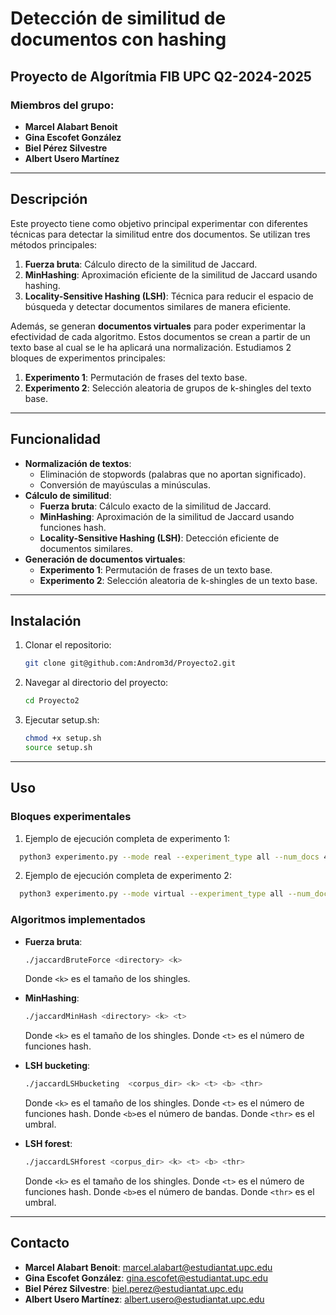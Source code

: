 # Detección de similitud de documentos con hashing
## Proyecto de Algorítmia FIB UPC Q2-2024-2025

### Miembros del grupo:
- **Marcel Alabart Benoit**
- **Gina Escofet González**
- **Biel Pérez Silvestre**
- **Albert Usero Martínez**

---

## Descripción
Este proyecto tiene como objetivo principal experimentar con diferentes técnicas para detectar la similitud entre dos documentos. Se utilizan tres métodos principales:
1. **Fuerza bruta**: Cálculo directo de la similitud de Jaccard.
2. **MinHashing**: Aproximación eficiente de la similitud de Jaccard usando hashing.
3. **Locality-Sensitive Hashing (LSH)**: Técnica para reducir el espacio de búsqueda y detectar documentos similares de manera eficiente.

Además, se generan **documentos virtuales** para poder experimentar la efectividad de cada algoritmo. Estos documentos se crean a partir de un texto base al cual se le ha aplicará una normalización. Estudiamos 2 bloques de experimentos principales:
1. **Experimento 1**: Permutación de frases del texto base.
2. **Experimento 2**: Selección aleatoria de grupos de k-shingles del texto base.

---

## Funcionalidad
- **Normalización de textos**:
  - Eliminación de stopwords (palabras que no aportan significado).
  - Conversión de mayúsculas a minúsculas.
- **Cálculo de similitud**:
  - **Fuerza bruta**: Cálculo exacto de la similitud de Jaccard.
  - **MinHashing**: Aproximación de la similitud de Jaccard usando funciones hash.
  - **Locality-Sensitive Hashing (LSH)**: Detección eficiente de documentos similares.
- **Generación de documentos virtuales**:
  - **Experimento 1**: Permutación de frases de un texto base.
  - **Experimento 2**: Selección aleatoria de k-shingles de un texto base.

---

## Instalación
1. Clonar el repositorio:
   ```bash
   git clone git@github.com:Androm3d/Proyecto2.git
   ```
2. Navegar al directorio del proyecto:
   ```bash
   cd Proyecto2
   ```
3. Ejecutar setup.sh:
	```bash
    chmod +x setup.sh
    source setup.sh
	```
---

## Uso
 ### Bloques experimentales
 1. Ejemplo de ejecución completa de experimento 1:
  ```bash
    python3 experimento.py --mode real --experiment_type all --num_docs 40 --prepare_datasets --visualize --num_runs 3 
  ```
2. Ejemplo de ejecución completa de experimento 2:
  ```bash
    python3 experimento.py --mode virtual --experiment_type all --num_docs 40 --prepare_datasets --visualize --num_runs 3 
  ```
### Algoritmos implementados
- **Fuerza bruta**:
  ```bash
  ./jaccardBruteForce <directory> <k>
  ```
	Donde `<k>` es el tamaño de los shingles.

- **MinHashing**:
  ```bash
  ./jaccardMinHash <directory> <k> <t>
  ```
	Donde `<k>` es el tamaño de los shingles.
  Donde `<t>` es el número de funciones hash.


- **LSH bucketing**:
  ```bash
  ./jaccardLSHbucketing  <corpus_dir> <k> <t> <b> <thr>
  ```
	Donde `<k>` es el tamaño de los shingles.
  Donde `<t>` es el número de funciones hash.
	Donde `<b>`es el número de bandas.
  Donde `<thr>` es el umbral.

- **LSH forest**:
  ```bash
  ./jaccardLSHforest <corpus_dir> <k> <t> <b> <thr>
  ```
  Donde `<k>` es el tamaño de los shingles.
  Donde `<t>` es el número de funciones hash.
  Donde `<b>`es el número de bandas.
  Donde `<thr>` es el umbral.

---

## Contacto
- **Marcel Alabart Benoit**: [marcel.alabart@estudiantat.upc.edu](mailto:marcel.alabart@estudiantat.upc.edu)
- **Gina Escofet González**: [gina.escofet@estudiantat.upc.edu](mailto:gina.escofet@estudiantat.upc.edu)
- **Biel Pérez Silvestre**: [biel.perez@estudiantat.upc.edu](mailto:biel.perez@estudiantat.upc.edu)
- **Albert Usero Martínez**: [albert.usero@estudiantat.upc.edu](mailto:albert.usero@estudiantat.upc.edu)

